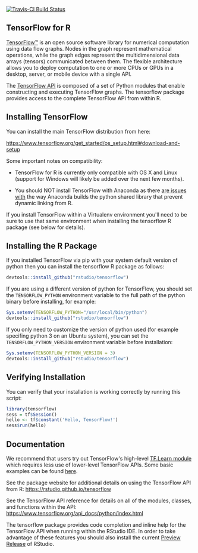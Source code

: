 [![Travis-CI Build Status](https://travis-ci.org/rstudio/tensorflow.svg?branch=master)](https://travis-ci.org/rstudio/tensorflow)

## TensorFlow for R

[TensorFlow™](https://tensorflow.org) is an open source software library for numerical computation using data flow graphs. Nodes in the graph represent mathematical operations, while the graph edges represent the multidimensional data arrays (tensors) communicated between them. The flexible architecture allows you to deploy computation to one or more CPUs or GPUs in a desktop, server, or mobile device with a single API. 

The [TensorFlow API](https://www.tensorflow.org/api_docs/python/index.html) is composed of a set of Python modules that enable constructing and executing TensorFlow graphs. The tensorflow package provides access to the complete TensorFlow API from within R. 

## Installing TensorFlow

You can install the main TensorFlow distribution from here:

<https://www.tensorflow.org/get_started/os_setup.html#download-and-setup>

Some important notes on compatibility:

* TensorFlow for R is currently only compatible with OS X and Linux (support for Windows will likely be added over the next few months).

* You should NOT install TensorFlow with Anaconda as there [are issues with](https://github.com/ContinuumIO/anaconda-issues/issues/498) the way Anaconda builds the python shared library that prevent dynamic linking from R.


If you install TensorFlow within a Virtualenv environment you'll need to be sure to use that same environment when installing the tensorflow R package (see below for details).

## Installing the R Package

If you installed TensorFlow via pip with your system default version of python then you can install the tensorflow R package as follows:

```r
devtools::install_github("rstudio/tensorflow")
```

If you are using a different version of python for TensorFlow, you should set the `TENSORFLOW_PYTHON` environment variable to the full path of the python binary before installing, for example:

```r
Sys.setenv(TENSORFLOW_PYTHON="/usr/local/bin/python")
devtools::install_github("rstudio/tensorflow")
```

If you only need to customize the version of python used (for example specifing python 3 on an Ubuntu system), you can set the `TENSORFLOW_PYTHON_VERSION` environment variable before installation:

```r
Sys.setenv(TENSORFLOW_PYTHON_VERSION = 3)
devtools::install_github("rstudio/tensorflow")
```

## Verifying Installation

You can verify that your installation is working correctly by running this script:

```r
library(tensorflow)
sess = tf$Session()
hello <- tf$constant('Hello, TensorFlow!')
sess$run(hello)
```

## Documentation

We recommend that users try out TensorFlow's high-level [TF.Learn module](https://arxiv.org/abs/1612.04251) which requires  less use of lower-level TensorFlow APIs. Some basic examples can be found [here](https://github.com/rstudio/tensorflow/tree/master/inst/examples/tflearn).

See the package website for additional details on using the TensorFlow API from R: <https://rstudio.github.io/tensorflow>

See the TensorFlow API reference for details on all of the modules, classes, and functions within the API: <https://www.tensorflow.org/api_docs/python/index.html>

The tensorflow package provides code completion and inline help for the TensorFlow API when running within the RStudio IDE. In order to take advantage of these features you should also install the current [Preview Release](https://www.rstudio.com/products/rstudio/download/preview/) of RStudio.




